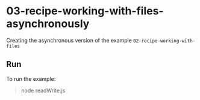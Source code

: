 # 03-recipe-working-with-files-asynchronously

Creating the asynchronous version of the example `02-recipe-working-with-files`

## Run

To run the example:

> node readWrite.js
